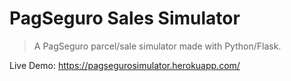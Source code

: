 # PagSeguro Sales Simulator
> A PagSeguro parcel/sale simulator made with Python/Flask.

Live Demo: https://pagsegurosimulator.herokuapp.com/



